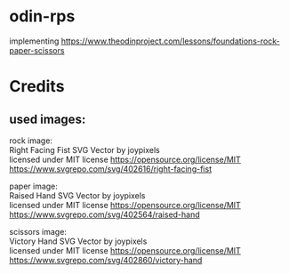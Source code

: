 # odin-rps
implementing https://www.theodinproject.com/lessons/foundations-rock-paper-scissors


# Credits
## used images:  

rock image:  
Right Facing Fist SVG Vector by joypixels  
licensed under MIT license https://opensource.org/license/MIT  
https://www.svgrepo.com/svg/402616/right-facing-fist  

paper image:  
Raised Hand SVG Vector by joypixels  
licensed under MIT license https://opensource.org/license/MIT  
https://www.svgrepo.com/svg/402564/raised-hand

scissors image:  
Victory Hand SVG Vector by joypixels  
licensed under MIT license https://opensource.org/license/MIT  
https://www.svgrepo.com/svg/402860/victory-hand  
